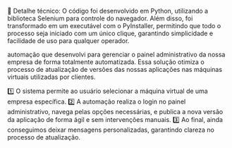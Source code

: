 📂 Detalhe técnico:
O código foi desenvolvido em Python, utilizando a biblioteca Selenium para controle do navegador. Além disso, foi transformado em um executável com o PyInstaller, permitindo que todo o processo seja iniciado com um único clique, garantindo simplicidade e facilidade de uso para qualquer operador.


automação que desenvolvi para gerenciar o painel administrativo da nossa empresa de forma totalmente automatizada. Essa solução otimiza o processo de atualização de versões das nossas aplicações nas máquinas virtuais utilizadas por clientes.

1️⃣ O sistema permite ao usuário selecionar a máquina virtual de uma empresa específica.
2️⃣ A automação realiza o login no painel administrativo, navega pelas opções necessárias, e publica a nova versão da aplicação de forma ágil e sem intervenções manuais.
3️⃣ Ao final, ainda conseguimos deixar mensagens personalizadas, garantindo clareza no processo de atualização.
